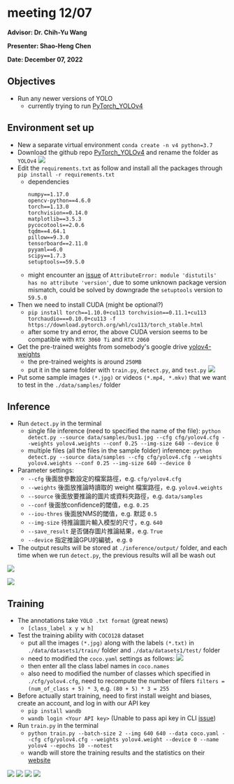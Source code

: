 # **meeting 12/07**
**Advisor: Dr. Chih-Yu Wang**

**Presenter: Shao-Heng Chen**

**Date: December 07, 2022**


## **Objectives**
- Run any newer versions of YOLO
  - currently trying to run [PyTorch_YOLOv4](https://github.com/WongKinYiu/PyTorch_YOLOv4)


## **Environment set up**
- New a separate virtual environment ```conda create -n v4 python=3.7```
- Download the github repo [PyTorch_YOLOv4](https://github.com/WongKinYiu/PyTorch_YOLOv4) and rename the folder as ```YOLOv4```
![](https://i.imgur.com/bzV2idh.png)
- Edit the ```requirements.txt``` as follow and install all the packages through ```pip install -r requirements.txt```
  - dependencies
    ```python!
    numpy==1.17.0
    opencv-python==4.6.0
    torch==1.13.0
    torchvision==0.14.0
    matplotlib==3.5.3
    pycocotools==2.0.6
    tqdm==4.64.1
    pillow==9.3.0
    tensorboard==2.11.0
    pyyaml==6.0
    scipy==1.7.3
    setuptools==59.5.0
    ```
  - might encounter an [issue](https://github.com/pytorch/pytorch/issues/69894) of ```AttributeError: module 'distutils' has no attribute 'version'```, due to some unknown package version mismatch, could be solved by downgrade the ```setuptools``` version to ```59.5.0```
- Then we need to install CUDA (might be optional?)
  - ```pip install torch==1.10.0+cu113 torchvision==0.11.1+cu113 torchaudio===0.10.0+cu113 -f https://download.pytorch.org/whl/cu113/torch_stable.html```
  - after some try and error, the above CUDA version seems to be compatible with ```RTX 3060 Ti``` and ```RTX 2060```
- Get the pre-trained weights from somebody's google drive [yolov4-weights](https://drive.google.com/file/d/1TSvLHH48eJJk7Glr5p2lscVet2jCazhi/view)
  - the pre-trained weights is around ```250MB```
  - put it in the same folder with ```train.py```, ```detect.py```, and ```test.py```
  ![](https://i.imgur.com/bs1yjGH.png)
- Put some sample images ```(*.jpg)``` or videos ```(*.mp4, *.mkv)``` that we want to test in the ```./data/samples/``` folder

## **Inference**
- Run ```detect.py``` in the terminal
  - single file inference (need to specified the name of the file): ```python detect.py --source data/samples/bus1.jpg --cfg cfg/yolov4.cfg --weights yolov4.weights --conf 0.25 --img-size 640 --device 0```
  - multiple files (all the files in the sample folder) inference: ```python detect.py --source data/samples --cfg cfg/yolov4.cfg --weights yolov4.weights --conf 0.25 --img-size 640 --device 0```
- Parameter settings:
  - ```--cfg``` 後面放參數設定的檔案路徑，e.g. ```cfg/yolov4.cfg```
  - ```--weights``` 後面放推論時讀取的 weight 檔案路徑，e.g. ```yolov4.weights```
  - ```--source``` 後面放要推論的圖片或資料夾路徑，e.g. ```data/samples```
  - ```--conf``` 後面放confidence的閾值，e.g. ```0.25```
  - ```--iou-thres``` 後面放NMS的閾值，e.g. 默認 ```0.5```
  - ```--img-size``` 待推論圖片輸入模型的尺寸，e.g. ```640```
  - ```--save_result``` 是否儲存圖片推論結果，e.g. ```True```
  - ```--device``` 指定推論GPU的編號，e.g. ```0```
- The output results will be stored at ```./inference/output/``` folder, and each time when we run ```detect.py```, the previous results will all be wash out

![](https://i.imgur.com/ZEtGtwL.png)

![](https://i.imgur.com/aBwds0E.jpg)

## **Training**
- The annotations take ```YOLO .txt format``` (great news) 
  - ```[class_label x y w h]```
- Test the training ability with ```COCO128``` dataset
  - put all the images ```(*.jpg)``` along with the labels ```(*.txt)``` in ```./data/datasets1/train/``` folder and ```./data/datasets1/test/``` folder 
  - need to modified the ```coco.yaml``` settings as follows:
  ![](https://i.imgur.com/FtJWOnd.png)
  - then enter all the class label names in ```coco.names```
  - also need to modified the number of classes which specified in ```./cfg/yolov4.cfg```, need to recompute the number of filers ```filters = (num_of_class + 5) * 3```, e.g. ```(80 + 5) * 3 = 255```
- Before actually start training, need to first install weight and biases, create an account, and log in with our API key
  - ```pip install wandb```
  - ```wandb login <Your API key>``` (Unable to pass api key in CLI [issue](https://github.com/wandb/wandb/issues/2878))
- Run ```train.py``` in the terminal
  - ```python train.py --batch-size 2 --img 640 640 --data coco.yaml --cfg cfg/yolov4.cfg --weights yolov4.weight --device 0 --name yolov4 --epochs 10 --notest```
  - wandb will store the training results and the statistics on their [website](https://wandb.ai/wcsp826/YOLOv4/runs/32syfunv/overview?workspace=user-wcsp826) 

![](https://i.imgur.com/xpMJY5f.png)
![](https://i.imgur.com/BClgm4r.png)
![](https://i.imgur.com/3TFBJnX.png)
![](https://i.imgur.com/jigoxc0.png)

